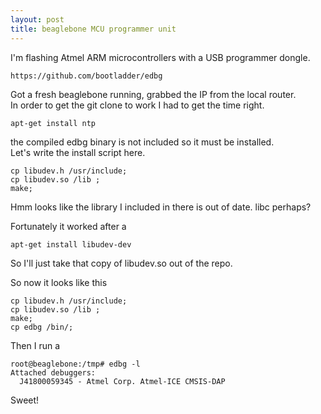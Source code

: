```yaml
---
layout: post
title: beaglebone MCU programmer unit
---
```

  
I'm flashing Atmel ARM microcontrollers with a USB programmer dongle.  
  
```
https://github.com/bootladder/edbg
```
  
Got a fresh beaglebone running, grabbed the IP from the local router.  
In order to get the git clone to work I had to get the time right.  
```
apt-get install ntp
```
  
the compiled edbg binary is not included so it must be installed.  
Let's write the install script here.  
  
```
cp libudev.h /usr/include;
cp libudev.so /lib ;
make;
```
  
Hmm looks like the library I included in there is out of date.  libc perhaps?  
  
Fortunately it worked after a 
```
apt-get install libudev-dev 
```
  
So I'll just take that copy of libudev.so out of the repo.  
  
So now it looks like this
```
cp libudev.h /usr/include;
cp libudev.so /lib ;
make;
cp edbg /bin/;
```
  
Then I run a 
```
root@beaglebone:/tmp# edbg -l
Attached debuggers:
  J41800059345 - Atmel Corp. Atmel-ICE CMSIS-DAP
```
  
Sweet!

